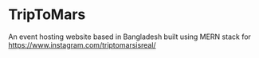 # TripToMars
An event hosting website based in Bangladesh built using MERN stack 
for https://www.instagram.com/triptomarsisreal/
